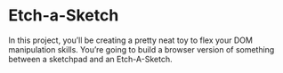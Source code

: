 # Etch-a-Sketch
In this project, you’ll be creating a pretty neat toy to flex your DOM manipulation skills. You’re going to build a browser version of something between a sketchpad and an Etch-A-Sketch.
